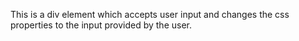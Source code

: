 This is a div element  which accepts user input and changes the css properties to the input provided by the user.